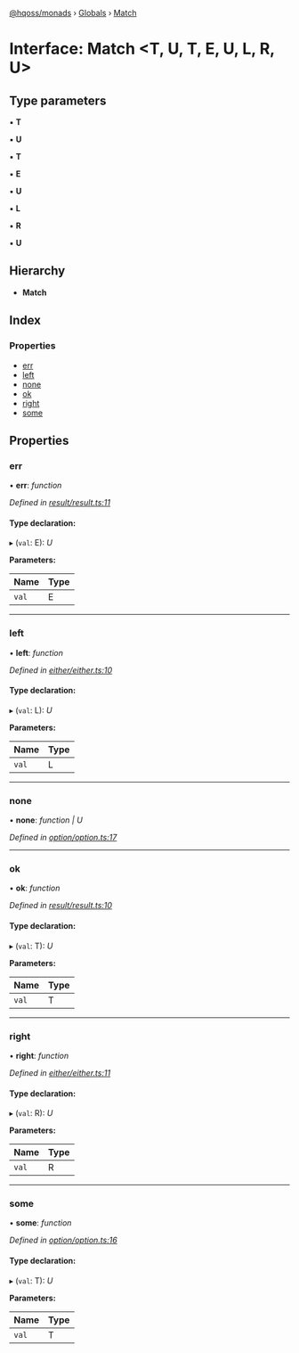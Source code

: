 [@hqoss/monads](../README.md) › [Globals](../globals.md) › [Match](match.md)

# Interface: Match <**T, U, T, E, U, L, R, U**>

## Type parameters

▪ **T**

▪ **U**

▪ **T**

▪ **E**

▪ **U**

▪ **L**

▪ **R**

▪ **U**

## Hierarchy

* **Match**

## Index

### Properties

* [err](match.md#err)
* [left](match.md#left)
* [none](match.md#none)
* [ok](match.md#ok)
* [right](match.md#right)
* [some](match.md#some)

## Properties

###  err

• **err**: *function*

*Defined in [result/result.ts:11](https://github.com/qworks-io/monads/blob/61eb289/src/result/result.ts#L11)*

#### Type declaration:

▸ (`val`: E): *U*

**Parameters:**

Name | Type |
------ | ------ |
`val` | E |

___

###  left

• **left**: *function*

*Defined in [either/either.ts:10](https://github.com/qworks-io/monads/blob/61eb289/src/either/either.ts#L10)*

#### Type declaration:

▸ (`val`: L): *U*

**Parameters:**

Name | Type |
------ | ------ |
`val` | L |

___

###  none

• **none**: *function | U*

*Defined in [option/option.ts:17](https://github.com/qworks-io/monads/blob/61eb289/src/option/option.ts#L17)*

___

###  ok

• **ok**: *function*

*Defined in [result/result.ts:10](https://github.com/qworks-io/monads/blob/61eb289/src/result/result.ts#L10)*

#### Type declaration:

▸ (`val`: T): *U*

**Parameters:**

Name | Type |
------ | ------ |
`val` | T |

___

###  right

• **right**: *function*

*Defined in [either/either.ts:11](https://github.com/qworks-io/monads/blob/61eb289/src/either/either.ts#L11)*

#### Type declaration:

▸ (`val`: R): *U*

**Parameters:**

Name | Type |
------ | ------ |
`val` | R |

___

###  some

• **some**: *function*

*Defined in [option/option.ts:16](https://github.com/qworks-io/monads/blob/61eb289/src/option/option.ts#L16)*

#### Type declaration:

▸ (`val`: T): *U*

**Parameters:**

Name | Type |
------ | ------ |
`val` | T |

